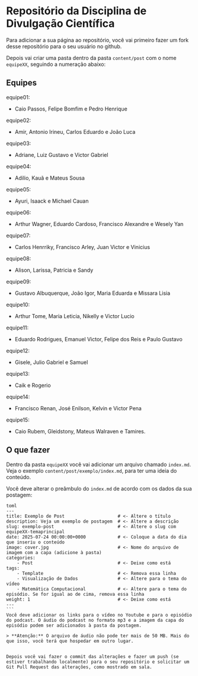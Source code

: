 # Repositório da Disciplina de Divulgação Científica

Para adicionar a sua página ao repositório, você vai primeiro fazer um fork desse repositório para o seu usuário no github. 

Depois vai criar uma pasta dentro da pasta `content/post` com o nome `equipeXX`, seguindo a numeração abaixo:

## Equipes

equipe01: 
 - Caio Passos, Felipe Bomfim e Pedro Henrique
  
equipe02: 
 - Amir, Antonio Irineu, Carlos Eduardo e João Luca

equipe03: 
 - Adriane, Luiz Gustavo e Victor Gabriel

equipe04: 
 - Adilio, Kauã e Mateus Sousa

equipe05: 
 - Ayuri, Isaack e Michael Cauan

equipe06: 
 - Arthur Wagner, Eduardo Cardoso, Francisco Alexandre e Wesely Yan

equipe07: 
 - Carlos Henrriky, Francisco Arley, Juan Victor e Vinicius

equipe08: 
 - Alison, Larissa, Patricia e Sandy

equipe09: 
 - Gustavo Albuquerque, João Igor, Maria Eduarda e Missara Lisia

equipe10: 
 - Arthur Tome, Maria Leticia, Nikelly e Victor Lucio

equipe11: 
 - Eduardo Rodrigues, Emanuel Victor, Felipe dos Reis e Paulo Gustavo

equipe12: 
 - Gisele, Julio Gabriel e Samuel

equipe13: 
 - Caik e Rogerio

equipe14: 
 - Francisco Renan, José Enilson, Kelvin e Victor Pena

equipe15: 
 - Caio Rubem, Gleidstony, Mateus Walraven e Tamires.

## O que fazer
Dentro da pasta `equipeXX` você vai adicionar um arquivo chamado `index.md`. Veja o exemplo `content/post/exemplo/index.md`, para ter uma ideia do conteúdo. 

Você deve alterar o preâmbulo do `index.md` de acordo com os dados da sua postagem:

````
toml
---
title: Exemplo de Post                    # <- Altere o título
description: Veja um exemplo de postagem  # <- Altere a descrição
slug: exemplo-post                        # <- Altere o slug com equipeXX-temaprincipal
date: 2025-07-24 00:00:00+0000            # <- Coloque a data do dia que inseriu o conteúdo         
image: cover.jpg                          # <- Nome do arquivo de imagem com a capa (adicione à pasta) 
categories:
    - Post                                # <- Deixe como está
tags:
    - Template                            # <- Remova essa linha
    - Visualização de Dados               # <- Altere para o tema do vídeo
    - Matemática Computacional            # <- Altere para o tema do episódio. Se for igual ao de cima, remova essa linha 
weight: 1                                 # <- Deixe como está
---
```
Você deve adicionar os links para o vídeo no Youtube e para o episódio do podcast. O áudio do podcast no formato mp3 e a imagem da capa do episódio podem ser adicionados à pasta da postagem.

> **Atenção:** O arquivo de áudio não pode ter mais de 50 MB. Mais do que isso, você terá que hospedar em outro lugar.


Depois você vai fazer o commit das alterações e fazer um push (se estiver trabalhando localmente) para o seu repositório e solicitar um Git Pull Request das alterações, como mostrado em sala. 






